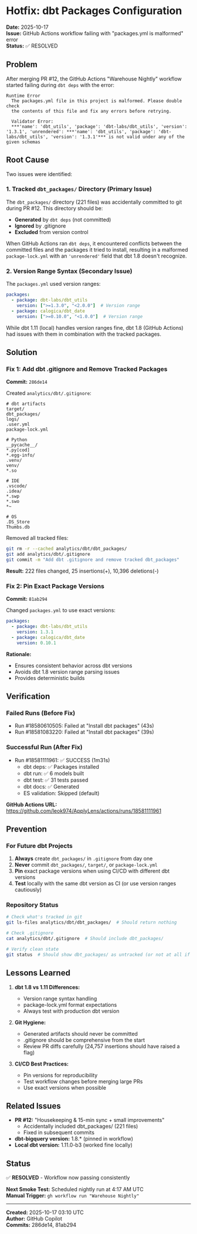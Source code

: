 # Hotfix: dbt Packages Configuration

**Date:** 2025-10-17  
**Issue:** GitHub Actions workflow failing with "packages.yml is malformed" error  
**Status:** ✅ RESOLVED

## Problem

After merging PR #12, the GitHub Actions "Warehouse Nightly" workflow started failing during `dbt deps` with the error:

```
Runtime Error
  The packages.yml file in this project is malformed. Please double check
  the contents of this file and fix any errors before retrying.

  Validator Error:
  ***'name': 'dbt_utils', 'package': 'dbt-labs/dbt_utils', 'version': '1.3.1', 'unrendered': ***'name': 'dbt_utils', 'package': 'dbt-labs/dbt_utils', 'version': '1.3.1'*** is not valid under any of the given schemas
```

## Root Cause

Two issues were identified:

### 1. Tracked `dbt_packages/` Directory (Primary Issue)
The `dbt_packages/` directory (221 files) was accidentally committed to git during PR #12. This directory should be:
- **Generated** by `dbt deps` (not committed)
- **Ignored** by .gitignore
- **Excluded** from version control

When GitHub Actions ran `dbt deps`, it encountered conflicts between the committed files and the packages it tried to install, resulting in a malformed `package-lock.yml` with an `'unrendered'` field that dbt 1.8 doesn't recognize.

### 2. Version Range Syntax (Secondary Issue)
The `packages.yml` used version ranges:
```yaml
packages:
  - package: dbt-labs/dbt_utils
    version: [">=1.3.0", "<2.0.0"]  # Version range
  - package: calogica/dbt_date
    version: [">=0.10.0", "<1.0.0"]  # Version range
```

While dbt 1.11 (local) handles version ranges fine, dbt 1.8 (GitHub Actions) had issues with them in combination with the tracked packages.

## Solution

### Fix 1: Add dbt .gitignore and Remove Tracked Packages
**Commit:** `286de14`

Created `analytics/dbt/.gitignore`:
```gitignore
# dbt artifacts
target/
dbt_packages/
logs/
.user.yml
package-lock.yml

# Python
__pycache__/
*.py[cod]
*.egg-info/
.venv/
venv/
*.so

# IDE
.vscode/
.idea/
*.swp
*.swo
*~

# OS
.DS_Store
Thumbs.db
```

Removed all tracked files:
```bash
git rm -r --cached analytics/dbt/dbt_packages/
git add analytics/dbt/.gitignore
git commit -m "Add dbt .gitignore and remove tracked dbt_packages"
```

**Result:** 222 files changed, 25 insertions(+), 10,396 deletions(-)

### Fix 2: Pin Exact Package Versions
**Commit:** `81ab294`

Changed `packages.yml` to use exact versions:
```yaml
packages:
  - package: dbt-labs/dbt_utils
    version: 1.3.1
  - package: calogica/dbt_date
    version: 0.10.1
```

**Rationale:**
- Ensures consistent behavior across dbt versions
- Avoids dbt 1.8 version range parsing issues
- Provides deterministic builds

## Verification

### Failed Runs (Before Fix)
- Run #18580610505: Failed at "Install dbt packages" (43s)
- Run #18581083220: Failed at "Install dbt packages" (39s)

### Successful Run (After Fix)
- Run #18581111961: ✅ SUCCESS (1m31s)
  - dbt deps: ✅ Packages installed
  - dbt run: ✅ 6 models built
  - dbt test: ✅ 31 tests passed
  - dbt docs: ✅ Generated
  - ES validation: Skipped (default)

**GitHub Actions URL:** https://github.com/leok974/ApplyLens/actions/runs/18581111961

## Prevention

### For Future dbt Projects
1. **Always** create `dbt_packages/` in `.gitignore` from day one
2. **Never** commit `dbt_packages/`, `target/`, or `package-lock.yml`
3. **Pin** exact package versions when using CI/CD with different dbt versions
4. **Test** locally with the same dbt version as CI (or use version ranges cautiously)

### Repository Status
```bash
# Check what's tracked in git
git ls-files analytics/dbt/dbt_packages/  # Should return nothing

# Check .gitignore
cat analytics/dbt/.gitignore  # Should include dbt_packages/

# Verify clean state
git status  # Should show dbt_packages/ as untracked (or not at all if empty)
```

## Lessons Learned

1. **dbt 1.8 vs 1.11 Differences:**
   - Version range syntax handling
   - package-lock.yml format expectations
   - Always test with production dbt version

2. **Git Hygiene:**
   - Generated artifacts should never be committed
   - .gitignore should be comprehensive from the start
   - Review PR diffs carefully (24,757 insertions should have raised a flag)

3. **CI/CD Best Practices:**
   - Pin versions for reproducibility
   - Test workflow changes before merging large PRs
   - Use exact versions when possible

## Related Issues

- **PR #12:** "Housekeeping & 15-min sync + small improvements"
  - Accidentally included dbt_packages/ (221 files)
  - Fixed in subsequent commits
- **dbt-bigquery version:** 1.8.* (pinned in workflow)
- **Local dbt version:** 1.11.0-b3 (worked fine locally)

## Status

✅ **RESOLVED** - Workflow now passing consistently

**Next Smoke Test:** Scheduled nightly run at 4:17 AM UTC  
**Manual Trigger:** `gh workflow run "Warehouse Nightly"`

---

**Created:** 2025-10-17 03:10 UTC  
**Author:** GitHub Copilot  
**Commits:** 286de14, 81ab294
